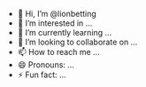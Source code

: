 - 👋 Hi, I’m @lionbetting
- 👀 I’m interested in ...
- 🌱 I’m currently learning ...
- 💞️ I’m looking to collaborate on ...
- 📫 How to reach me ...
- 😄 Pronouns: ...
- ⚡ Fun fact: ...

<!---
lionbetting/lionbetting is a ✨ special ✨ repository because its `README.md` (this file) appears on your GitHub profile.
You can click the Preview link to take a look at your changes.
--->
